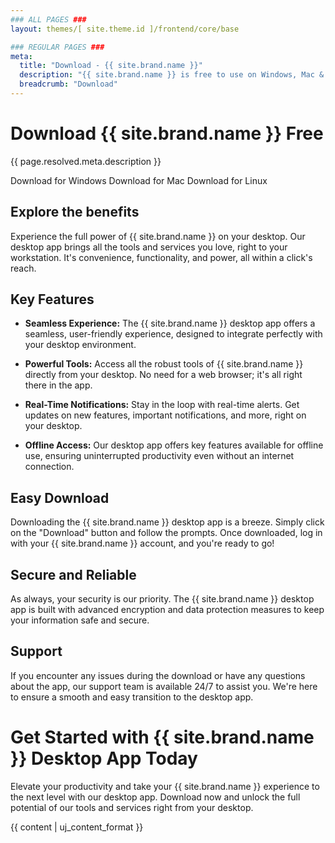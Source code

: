 ```yaml
---
### ALL PAGES ###
layout: themes/[ site.theme.id ]/frontend/core/base

### REGULAR PAGES ###
meta:
  title: "Download - {{ site.brand.name }}"
  description: "{{ site.brand.name }} is free to use on Windows, Mac & Linux. Get started for free today!"
  breadcrumb: "Download"
---
```


# Download {{ site.brand.name }} Free
{{ page.resolved.meta.description }}

<a class="btn btn-soft-primary download-parent-btn disabled" data-platform="windows" disabled>Download for Windows</a>
<a class="btn btn-soft-primary download-parent-btn disabled" data-platform="mac" disabled>Download for Mac</a>
<a class="btn btn-soft-primary download-parent-btn disabled" data-platform="linux" disabled>Download for Linux</a>

## Explore the benefits

Experience the full power of {{ site.brand.name }} on your desktop. Our desktop app brings all the tools and services you love, right to your workstation. It's convenience, functionality, and power, all within a click's reach.

## Key Features

- **Seamless Experience:** The {{ site.brand.name }} desktop app offers a seamless, user-friendly experience, designed to integrate perfectly with your desktop environment.

- **Powerful Tools:** Access all the robust tools of {{ site.brand.name }} directly from your desktop. No need for a web browser; it's all right there in the app.

- **Real-Time Notifications:** Stay in the loop with real-time alerts. Get updates on new features, important notifications, and more, right on your desktop.

- **Offline Access:** Our desktop app offers key features available for offline use, ensuring uninterrupted productivity even without an internet connection.

## Easy Download

Downloading the {{ site.brand.name }} desktop app is a breeze. Simply click on the "Download" button and follow the prompts. Once downloaded, log in with your {{ site.brand.name }} account, and you're ready to go!

## Secure and Reliable

As always, your security is our priority. The {{ site.brand.name }} desktop app is built with advanced encryption and data protection measures to keep your information safe and secure.

## Support

If you encounter any issues during the download or have any questions about the app, our support team is available 24/7 to assist you. We're here to ensure a smooth and easy transition to the desktop app.

# Get Started with {{ site.brand.name }} Desktop App Today

Elevate your productivity and take your {{ site.brand.name }} experience to the next level with our desktop app. Download now and unlock the full potential of our tools and services right from your desktop.

{{ content | uj_content_format }}
